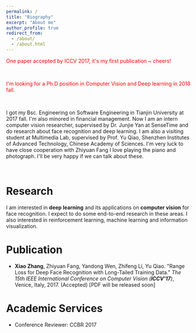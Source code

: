 ```yaml
---
permalink: /
title: "Biography"
excerpt: "About me"
author_profile: true
redirect_from: 
  - /about/
  - /about.html
---
```


<font color="red">One paper accepted by ICCV 2017, it's my first publication ~ cheers!</font>

<br/>

<font color="red">I'm looking for a Ph.D position in Computer Vision and Deep learning in 2018 fall.</font>

<br/>

I got my Bsc. Engineering on Software Engineering in Tianjin University at 2017 fall. I'm also minored in financial management. 
Now I am an intern computer vision researcher, supervised by Dr. Junjie Yan at SenseTime and do research about face recognition and deep learning.
I am also a visiting student at Multimedia Lab, supervised by Prof. Yu Qiao, Shenzhen Institutes of Advanced Technology, Chinese Academy of Sciences.
I'm very luck to have close cooperation with Zhiyuan Fang 
I love playing the piano and photograph. I'll be very happy if we can talk about these.



<br/>

Research
======
I am interested in **deep learning** and its applications on **computer vision** for face recognition. I expect to do some end-to-end research in these areas.
I also interested in reinforcement learning, machine learning and information visualization.

Publication
======
- **Xiao Zhang**, Zhiyuan Fang, Yandong Wen, Zhifeng Li, Yu Qiao. "Range Loss for Deep Face Recognition with Long-Tailed Training Data." *The 15th IEEE International Conference on Computer Vision (**ICCV'17**)*, Venice, Italy, 2017. (Accepted)  [PDF will be released soon]


Academic Services
======
- Conference Reviewer: CCBR 2017
